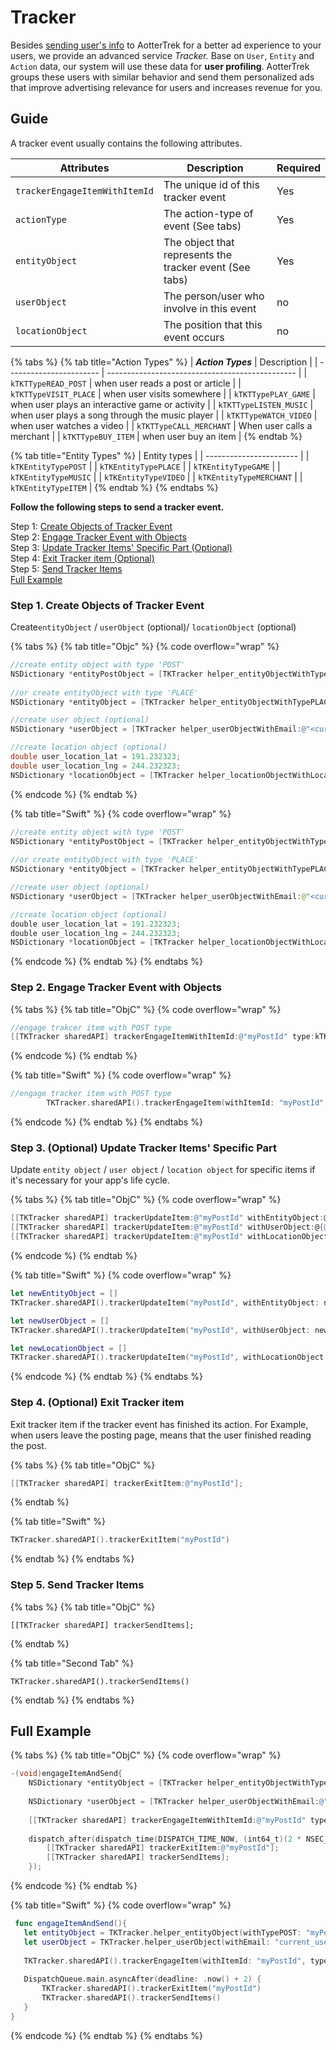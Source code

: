 # Tracker

Besides [sending user's info](user-setting.md) to AotterTrek for a better ad experience to your users, we provide an advanced service _Tracker._ Base on `User`, `Entity` and `Action` data, our system will use these data for **user profiling**. AotterTrek groups these users with similar behavior and send them personalized ads that improve advertising relevance for users and increases revenue for you.

## Guide

A tracker event usually contains the following attributes.

| Attributes                    | Description                                             | Required |
| ----------------------------- | ------------------------------------------------------- | -------- |
| `trackerEngageItemWithItemId` | The unique id of this tracker event                     | Yes      |
| `actionType`                  | The action-type of event (See tabs)                     | Yes      |
| `entityObject`                | The object that represents the tracker event (See tabs) | Yes      |
| `userObject`                  | The person/user who involve in this event               | no       |
| `locationObject`              | The position that this event occurs                     | no       |

{% tabs %}
{% tab title="Action Types" %}
| _**Action Types**_      | Description                                     |
| ----------------------- | ----------------------------------------------- |
| `kTKTTypeREAD_POST`     | when user reads a post or article               |
| `kTKTTypeVISIT_PLACE`   | when user visits somewhere                      |
| `kTKTTypePLAY_GAME`     | when user plays an interactive game or activity |
| `kTKTTypeLISTEN_MUSIC`  | when user plays a song through the music player |
| `kTKTTypeWATCH_VIDEO`   | when user watches a video                       |
| `kTKTTypeCALL_MERCHANT` | When user calls a merchant                      |
| `kTKTTypeBUY_ITEM`      | when user buy an item                           |
{% endtab %}

{% tab title="Entity Types" %}
| Entity types            |
| ----------------------- |
| `kTKEntityTypePOST`     |
| `kTKEntityTypePLACE`    |
| `kTKEntityTypeGAME`     |
| `kTKEntityTypeMUSIC`    |
| `kTKEntityTypeVIDEO`    |
| `kTKEntityTypeMERCHANT` |
| `kTKEntityTypeITEM`     |
{% endtab %}
{% endtabs %}

**Follow the following steps to send a tracker event.**

Step 1: [Create Objects of Tracker Event](tracker.md#step-1-create-objects-of-tracker-event)\
Step 2: [Engage Tracker Event with Objects](tracker.md#step-2-engage-trakcer-event-with-these-parts)\
Step 3: [Update Tracker Items' Specific Part (Optional)](tracker.md#step3-optional-update-the-tracker-items39-specific-part-if-needed)\
Step 4: [Exit Tracker item (Optional)](tracker.md#step-4-optional-exit-tracker-item-if-the-tracker-event-has-clear-end-time)\
Step 5: [Send Tracker Items](tracker.md#step-5-send-tracker-items)\
[Full Example](tracker.md#example)

### Step 1. Create Objects of Tracker Event

Create`entityObject` / `userObject` (optional)/ `locationObject` (optional)

{% tabs %}
{% tab title="Objc" %}
{% code overflow="wrap" %}
```objectivec
//create entity object with type 'POST'
NSDictionary *entityPostObject = [TKTracker helper_entityObjectWithTypePOST:@"myPostId" title:@"post title" url:@"http://agirls.aotter.net" tags:nil categories:@[@"news"] reference:nil publishedDate:nil imageUrl:nil author:@"F.D.KKK" meta:@{@"something": @"ffff"}];
   
//or create entityObject with type 'PLACE'
NSDictionary *entityObject = [TKTracker helper_entityObjectWithTypePLACE:[NSString stringWithFormat:@"myPlaceEntityId"] title:@"Taipei" url:@"" tags:@[@"city",@"play",@"Taiwan"] categories:@[@"travel"] address:@"New Taipei City" lat:102.333 lng:63.333 meta:@{@"A": @"how do you turn this on?",@"address": @"new address shoud not be seen"}];

//create user object (optional)
NSDictionary *userObject = [TKTracker helper_userObjectWithEmail:@"<current_user_email>" phone:@"<current_user_phone>" fbId:@"<current_user_fbId>" gender:@"<F or M for current User>" birthday:[NSDate date] additionalMeta:nil];

//create location object (optional)
double user_location_lat = 191.232323;
double user_location_lng = 244.232323;
NSDictionary *locationObject = [TKTracker helper_locationObjectWithLocationId:@"<your_location_id>" title:nil url:@"" categories:@[@"user_location"] address:nil lat:user_location_lat lng:user_location_lng additionalMeta:nil];
```
{% endcode %}
{% endtab %}

{% tab title="Swift" %}
{% code overflow="wrap" %}
```swift
//create entity object with type 'POST'
NSDictionary *entityPostObject = [TKTracker helper_entityObjectWithTypePOST:@"myPostId" title:@"post title" url:@"http://agirls.aotter.net" tags:nil categories:@[@"news"] reference:nil publishedDate:nil imageUrl:nil author:@"F.D.KKK" meta:@{@"something": @"ffff"}];
   
//or create entityObject with type 'PLACE'
NSDictionary *entityObject = [TKTracker helper_entityObjectWithTypePLACE:[NSString stringWithFormat:@"myPlaceEntityId"] title:@"Taipei" url:@"" tags:@[@"city",@"play",@"Taiwan"] categories:@[@"travel"] address:@"New Taipei City" lat:102.333 lng:63.333 meta:@{@"A": @"how do you turn this on?",@"address": @"new address shoud not be seen"}];

//create user object (optional)
NSDictionary *userObject = [TKTracker helper_userObjectWithEmail:@"<current_user_email>" phone:@"<current_user_phone>" fbId:@"<current_user_fbId>" gender:@"<F or M for current User>" birthday:[NSDate date] additionalMeta:nil];

//create location object (optional)
double user_location_lat = 191.232323;
double user_location_lng = 244.232323;
NSDictionary *locationObject = [TKTracker helper_locationObjectWithLocationId:@"<your_location_id>" title:nil url:@"" categories:@[@"user_location"] address:nil lat:user_location_lat lng:user_location_lng additionalMeta:nil];
```
{% endcode %}
{% endtab %}
{% endtabs %}

### Step 2. Engage Tracker Event with Objects <a href="#step-2-engage-trakcer-event-with-these-parts" id="step-2-engage-trakcer-event-with-these-parts"></a>

{% tabs %}
{% tab title="ObjC" %}
{% code overflow="wrap" %}
```objectivec
//engage trakcer item with POST type
[[TKTracker sharedAPI] trackerEngageItemWithItemId:@"myPostId" type:kTKTTypeREAD_POST userObject:userObject entityObject:entityObject locationObject:locationObject];
```
{% endcode %}
{% endtab %}

{% tab title="Swift" %}
{% code overflow="wrap" %}
```swift
//engage tracker item with POST type
        TKTracker.sharedAPI().trackerEngageItem(withItemId: "myPostId", type: kTKTTypeREAD_POST, userObject: userObject, entityObject: entityObject, locationObject: locationObject)
```
{% endcode %}
{% endtab %}
{% endtabs %}



### Step 3. (Optional)  Update Tracker Items' Specific Part <a href="#step3-optional-update-the-tracker-items39-specific-part-if-needed" id="step3-optional-update-the-tracker-items39-specific-part-if-needed"></a>

Update `entity object` / `user object` / `location object` for specific items if it's necessary for your app's life cycle.

{% tabs %}
{% tab title="ObjC" %}
{% code overflow="wrap" %}
```objectivec
[[TKTracker sharedAPI] trackerUpdateItem:@"myPostId" withEntityObject:@{@"foo":@"bar"}];
[[TKTracker sharedAPI] trackerUpdateItem:@"myPostId" withUserObject:@{@"foo":@"bar"}];
[[TKTracker sharedAPI] trackerUpdateItem:@"myPostId" withLocationObject:@{@"foo":@"bar"}];
```
{% endcode %}
{% endtab %}

{% tab title="Swift" %}
{% code overflow="wrap" %}
```swift
let newEntityObject = []
TKTracker.sharedAPI().trackerUpdateItem("myPostId", withEntityObject: newEntityObject)

let newUserObject = []
TKTracker.sharedAPI().trackerUpdateItem("myPostId", withUserObject: newUserObject)

let newLocationObject = []
TKTracker.sharedAPI().trackerUpdateItem("myPostId", withLocationObject: newLocationObject)
```
{% endcode %}
{% endtab %}
{% endtabs %}

### Step 4. (Optional) Exit Tracker item <a href="#step-4-optional-exit-tracker-item-if-the-tracker-event-has-clear-end-time" id="step-4-optional-exit-tracker-item-if-the-tracker-event-has-clear-end-time"></a>

Exit tracker item if the tracker event has finished its action. For Example, when users leave the posting page, means that the user finished reading the post.

{% tabs %}
{% tab title="ObjC" %}
```objectivec
[[TKTracker sharedAPI] trackerExitItem:@"myPostId"];
```
{% endtab %}

{% tab title="Swift" %}
```swift
TKTracker.sharedAPI().trackerExitItem("myPostId")
```
{% endtab %}
{% endtabs %}

### Step 5. Send Tracker Items <a href="#step-5-send-tracker-items" id="step-5-send-tracker-items"></a>

{% tabs %}
{% tab title="ObjC" %}
```
[[TKTracker sharedAPI] trackerSendItems];
```
{% endtab %}

{% tab title="Second Tab" %}
```
TKTracker.sharedAPI().trackerSendItems()
```
{% endtab %}
{% endtabs %}

## Full Example <a href="#example" id="example"></a>

{% tabs %}
{% tab title="ObjC" %}
{% code overflow="wrap" %}
```objectivec
-(void)engageItemAndSend{
    NSDictionary *entityObject = [TKTracker helper_entityObjectWithTypePOST:@"myPostId" title:@"post title" url:@"http://agirls.aotter.net" tags:nil categories:@[@"news"] reference:nil publishedDate:nil imageUrl:nil author:nil];
    
    NSDictionary *userObject = [TKTracker helper_userObjectWithEmail:@"my@email.net" phone:@"0922333444" fbId:@"" gender:@"M" birthday:@"1999/05/02" additionalMeta:nil];
    
    [[TKTracker sharedAPI] trackerEngageItemWithItemId:@"myPostId" type:kTKTTypeREAD_POST userObject:userObject entityObject:entityObject locationObject:nil];
    
    dispatch_after(dispatch_time(DISPATCH_TIME_NOW, (int64_t)(2 * NSEC_PER_SEC)), dispatch_get_main_queue(), ^{
        [[TKTracker sharedAPI] trackerExitItem:@"myPostId"];
        [[TKTracker sharedAPI] trackerSendItems];
    });
```
{% endcode %}
{% endtab %}

{% tab title="Swift" %}
{% code overflow="wrap" %}
```swift
 func engageItemAndSend(){
   let entityObject = TKTracker.helper_entityObject(withTypePOST: "myPostId", title: "post title", url: "https://foo.bar", tags: nil, categories: ["news"], reference: nil, publishedDate: nil, imageUrl: nil, author: nil, meta: nil)
   let userObject = TKTracker.helper_userObject(withEmail: "current_user-email", phone: "current_user_phone", fbId: "current_user_fbId", gender: "F or M for current User", birthday: "", addtionalMeta: nil)
   
   TKTracker.sharedAPI().trackerEngageItem(withItemId: "myPostId", type: kTKTTypeREAD_POST, userObject: userObject, entityObject: entityObject, locationObject: nil)
   
   DispatchQueue.main.asyncAfter(deadline: .now() + 2) {
       TKTracker.sharedAPI().trackerExitItem("myPostId")
       TKTracker.sharedAPI().trackerSendItems()
   }
}
```
{% endcode %}
{% endtab %}
{% endtabs %}


